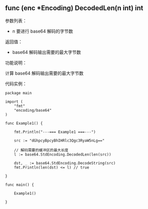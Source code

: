 ## func (enc *Encoding) DecodedLen(n int) int

参数列表：

- n 要进行 base64 解码的字节数

返回值：

- base64 解码输出需要的最大字节数

功能说明：

计算 base64 解码输出需要的最大字节数

代码实例：

    package main

    import (
        "fmt"
        "encoding/base64"
    )

    func Example1() {

        fmt.Println("---=== Example1 ===---")

        src := "dGhpcyBpcyBhIHRlc3Qgc3RyaW5nLg=="

        // 解码需要的缓冲区的最大长度
        l := base64.StdEncoding.DecodedLen(len(src))

        dst, _ := base64.StdEncoding.DecodeString(src)
        fmt.Println(len(dst) <= l) // true

    }

    func main() {

        Example1()

    }
